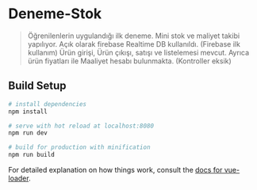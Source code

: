 # Deneme-Stok

> Öğrenilenlerin uygulandığı ilk deneme. Mini stok ve maliyet takibi yapılıyor.
> Açık olarak firebase Realtime DB kullanıldı. (Firebase ilk kullanım)
> Ürün girişi, Ürün çıkışı, satışı ve listelemesi mevcut.
> Ayrıca ürün fiyatları ile Maaliyet hesabı bulunmakta. (Kontroller eksik)


## Build Setup

```bash
# install dependencies
npm install

# serve with hot reload at localhost:8080
npm run dev

# build for production with minification
npm run build
```

For detailed explanation on how things work, consult the [docs for vue-loader](http://vuejs.github.io/vue-loader).
